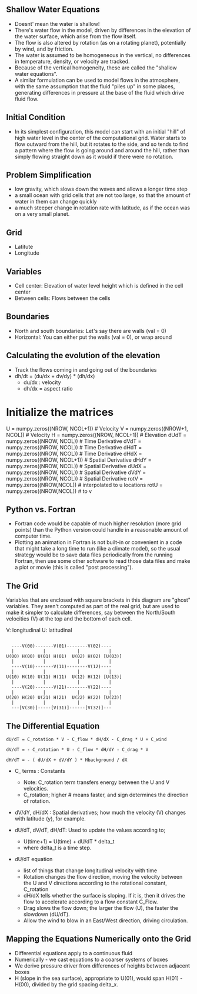 ## Shallow Water Equations
- Doesnt' mean the water is shallow!
- There's water flow in the model, driven by differences in the elevation of the water surface, which arise from the flow itself. 
- The flow is also altered by rotation (as on a rotating planet), potentially by wind, and by friction. 
- The water is assumed to be homogeneous in the vertical, no differences in temperature, density, or velocity are tracked.
- Because of the vertical homogeneity, these are called the "shallow water equations".
- A similar formulation can be used to model flows in the atmosphere, with the same assumption that the fluid "piles up" in some places, generating differences in pressure at the base of the fluid which drive fluid flow.

## Initial Condition
- In its simplest configuration, this model can start with an initial "hill" of high water level in the center of the computational grid. Water starts to flow outward from the hill, but it rotates to the side, and so tends to find a pattern where the flow is going around and around the hill, rather than simply flowing straight down as it would if there were no rotation.

## Problem Simplification
- low gravity, which slows down the waves and allows a longer time step
- a small ocean with grid cells that are not too large, so that the amount of water in them can change quickly
- a much steeper change in rotation rate with latitude, as if the ocean was on a very small planet.

## Grid
- Latitute
- Longitude

## Variables
- Cell center: Elevation of water level height which is defined in the cell center
- Between cells: Flows between the cells

## Boundaries
- North and south boundaries: Let's say there are walls (val = 0)
- Horizontal: You can either put the walls (val = 0), or wrap around

## Calculating the evolution of the elevation
- Track the flows coming in and going out of the boundaries
- dh/dt = (du/dx + dv/dy) * (dh/dx)
    - du/dx : velocity
    - dh/dx = aspect ratio


# Initialize the matrices
U = numpy.zeros((NROW, NCOL+1))    # Velocity
V = numpy.zeros((NROW+1, NCOL))    # Velocity
H = numpy.zeros((NROW, NCOL+1))    # Elevation
dUdT = numpy.zeros((NROW, NCOL))   # Time Derivative
dVdT = numpy.zeros((NROW, NCOL))   # Time Derivative
dHdT = numpy.zeros((NROW, NCOL))   # Time Derivative
dHdX = numpy.zeros((NROW, NCOL+1)) # Spatial Derivative
dHdY = numpy.zeros((NROW, NCOL))   # Spatial Derivative
dUdX = numpy.zeros((NROW, NCOL))   # Spatial Derivative
dVdY = numpy.zeros((NROW, NCOL))   # Spatial Derivative
rotV = numpy.zeros((NROW,NCOL))    # interpolated to u locations
rotU = numpy.zeros((NROW,NCOL))    #              to v

## Python vs. Fortran
- Fortran code would be capable of much higher resolution (more grid points) than the Python version could handle in a reasonable amount of computer time. 
- Plotting an animation in Fortran is not built-in or convenient in a code that might take a long time to run (like a climate model), so the usual strategy would be to save data files periodically from the running Fortran, then use some other software to read those data files and make a plot or movie (this is called "post processing").


## The Grid

Variables that are enclosed with square brackets in this diagram are "ghost" variables. They aren't computed as part of the real grid, but are used to make it simpler to calculate differences, say between the North/South velocities (V) at the top and the bottom of each cell.

V: longitudinal
U: latitudinal

```

  ----V(00)-------V(01)--------V(02)----
  |           |            |           |
U(00) H(00) U(01) H(01)  U(02) H(02) [U(03)]
  |           |            |           |
  ----V(10)-------V(11)--------V(12)----
  |           |            |           |
U(10) H(10) U(11) H(11)  U(12) H(12) [U(13)]
  |           |            |           |  
  ----V(20)-------V(21)--------V(22)----
  |           |            |           |
U(20) H(20) U(21) H(21)  U(22) H(22) [U(23)]
  |           |            |           |  
  ---[V(30)]-----[V(31)]------[V(32)]---
```

## The Differential Equation

```
dU/dT = C_rotation * V - C_flow * dH/dX - C_drag * U + C_wind

dV/dT = - C_rotation * U - C_flow * dH/dY - C_drag * V

dH/dT = - ( dU/dX + dV/dY ) * Hbackground / dX

```

- C_ terms : Constants
	- Note: C_rotation term transfers energy between the U and V velocities. 
	- C_rotation; higher # means faster, and sign determines the direction of rotation. 
- dV/dY, dH/dX : Spatial derivatives;  how much the velocity (V) changes with latitude (y), for example. 
- dU/dT, dV/dT, dH/dT:  Used to update the values according to;
	- U(time+1) = U(time) + dU/dT * delta_t
	- where delta_t is a time step.

- dU/dT equation
	- list of things that change longitudinal velocity with time
	- Rotation changes the flow direction, moving the velocity between the U and V directions according to the rotational constant, C_rotation
	- dH/dX tells whether the surface is sloping. If it is, then it drives the flow to accelerate according to a flow constant C_Flow. 
	- Drag slows the flow down; the larger the flow (U), the faster the slowdown (dU/dT). 
	- Allow the wind to blow in an East/West direction, driving circulation.

## Mapping the Equations Numerically onto the Grid
- Differential equations apply to a continuous fluid
- Numerically - we cast equations to a coarser systems of boxes
- We derive pressure driver from differences of heights between adjacent boxes
- H (slope in the sea surface), appropriate to U(01), would span H(01) - H(00), divided by the grid spacing delta_x.